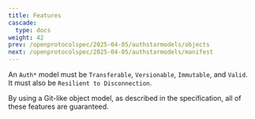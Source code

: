 ```yaml
---
title: Features
cascade:
  type: docs
weight: 42
prev: /openprotocolspec/2025-04-05/authstarmodels/objects
next: /openprotocolspec/2025-04-05/authstarmodels/manifest
---
```


An `Auth*` model must be `Transferable`, `Versionable`, `Immutable`, and `Valid`.  
It must also be `Resilient to Disconnection`.

By using a Git-like object model, as described in the specification, all of these features are guaranteed.
